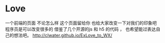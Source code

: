 # Love

一个前端的页面 不论怎么样 这个页面留给你 也给大家改变一下对我们的印象吧 程序员是可以改变很多的
借鉴了几个开源的js 和 h5 的代码 ， 也希望能过表达自己的想法吧。
http://clwater.github.io/ExLove_to_WX/
